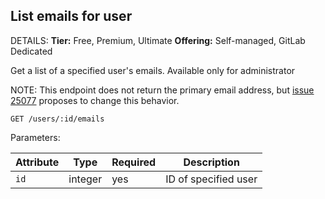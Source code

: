 ## List emails for user

DETAILS:
**Tier:** Free, Premium, Ultimate
**Offering:** Self-managed, GitLab Dedicated

Get a list of a specified user's emails. Available only for administrator

NOTE:
This endpoint does not return the primary email address, but [issue 25077](https://gitlab.com/gitlab-org/gitlab/-/issues/25077) proposes to change this behavior.

```plaintext
GET /users/:id/emails
```

Parameters:

| Attribute | Type    | Required | Description          |
|-----------|---------|----------|----------------------|
| `id`      | integer | yes      | ID of specified user |

